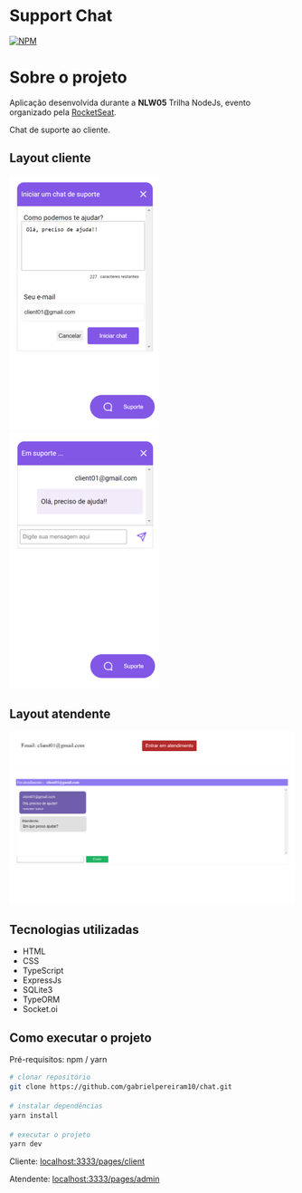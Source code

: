 # Support Chat

[![NPM](https://img.shields.io/npm/l/react)](https://github.com/gabrielpereiram10/chat/blob/main/LICENSE)

# Sobre o projeto

Aplicação desenvolvida durante a **NLW05** Trilha NodeJs, evento organizado pela [RocketSeat](https://rocketseat.com.br/).

Chat de suporte ao cliente.

## Layout cliente
![Client 1](https://github.com/gabrielpereiram10/chat/blob/main/assets/client-page-01.png)
![Client 2](https://github.com/gabrielpereiram10/chat/blob/main/assets/client-page-02.png)

## Layout atendente
![Admin 1](https://github.com/gabrielpereiram10/chat/blob/main/assets/admin-page-01.png)
![Admin 2](https://github.com/gabrielpereiram10/chat/blob/main/assets/admin-page02.png)

## Tecnologias utilizadas
- HTML
- CSS
- TypeScript
- ExpressJs
- SQLite3
- TypeORM
- Socket.oi

## Como executar o projeto

Pré-requisitos: npm / yarn

```bash
# clonar repositório
git clone https://github.com/gabrielpereiram10/chat.git

# instalar dependências
yarn install

# executar o projeto
yarn dev
```

Cliente: [localhost:3333/pages/client](http://localhost:3333/pages/client)

Atendente: [localhost:3333/pages/admin](http://localhost:3333/pages/admin)
